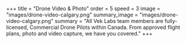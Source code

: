 +++
title = "Drone Video & Photo"
order = 5
speed = 3
image = "images/drone-video-calgary.png"
summary_image = "images/drone-video-calgary.png"
summary = "All Vek Labs team members are fully-licensed, Commercial Drone Pilots within Canada. From approved flight plans, photo and video capture, we have you covered."
+++
